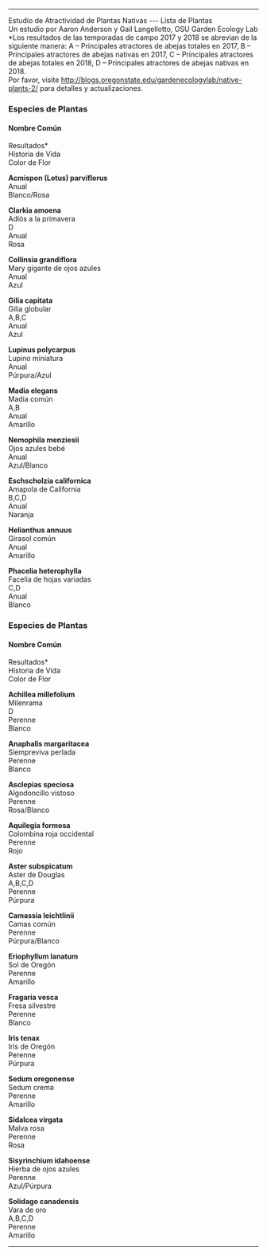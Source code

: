 ---

Estudio de Atractividad de Plantas Nativas --- Lista de Plantas  
Un estudio por Aaron Anderson y Gail Langellotto, OSU Garden Ecology Lab  
*Los resultados de las temporadas de campo 2017 y 2018 se abrevian de la siguiente manera: A – Principales atractores de abejas totales en 2017, B – Principales atractores de abejas nativas en 2017, C – Principales atractores de abejas totales en 2018, D – Principales atractores de abejas nativas en 2018.  
Por favor, visite http://blogs.oregonstate.edu/gardenecologylab/native-plants-2/ para detalles y actualizaciones.  

### Especies de Plantas  
#### Nombre Común  
Resultados*  
Historia de Vida  
Color de Flor  

**Acmispon (Lotus) parviflorus**  
Anual  
Blanco/Rosa  

**Clarkia amoena**  
Adiós a la primavera  
D  
Anual  
Rosa  

**Collinsia grandiflora**  
Mary gigante de ojos azules  
Anual  
Azul  

**Gilia capitata**  
Gilia globular  
A,B,C  
Anual  
Azul  

**Lupinus polycarpus**  
Lupino miniatura  
Anual  
Púrpura/Azul  

**Madia elegans**  
Madia común  
A,B  
Anual  
Amarillo  

**Nemophila menziesii**  
Ojos azules bebé  
Anual  
Azul/Blanco  

**Eschscholzia californica**  
Amapola de California  
B,C,D  
Anual  
Naranja  

**Helianthus annuus**  
Girasol común  
Anual  
Amarillo  

**Phacelia heterophylla**  
Facelia de hojas variadas  
C,D  
Anual  
Blanco  

### Especies de Plantas  
#### Nombre Común  
Resultados*  
Historia de Vida  
Color de Flor  

**Achillea millefolium**  
Milenrama  
D  
Perenne  
Blanco  

**Anaphalis margaritacea**  
Siempreviva perlada  
Perenne  
Blanco  

**Asclepias speciosa**  
Algodoncillo vistoso  
Perenne  
Rosa/Blanco  

**Aquilegia formosa**  
Colombina roja occidental  
Perenne  
Rojo  

**Aster subspicatum**  
Aster de Douglas  
A,B,C,D  
Perenne  
Púrpura  

**Camassia leichtlinii**  
Camas común  
Perenne  
Púrpura/Blanco  

**Eriophyllum lanatum**  
Sol de Oregón  
Perenne  
Amarillo  

**Fragaria vesca**  
Fresa silvestre  
Perenne  
Blanco  

**Iris tenax**  
Iris de Oregón  
Perenne  
Púrpura  

**Sedum oregonense**  
Sedum crema  
Perenne  
Amarillo  

**Sidalcea virgata**  
Malva rosa  
Perenne  
Rosa  

**Sisyrinchium idahoense**  
Hierba de ojos azules  
Perenne  
Azul/Púrpura  

**Solidago canadensis**  
Vara de oro  
A,B,C,D  
Perenne  
Amarillo  

---